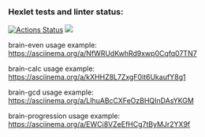 ### Hexlet tests and linter status:
[![Actions Status](https://github.com/NoFate35/python-project-49/workflows/hexlet-check/badge.svg)](https://github.com/NoFate35/python-project-49/actions)
<a href="https://codeclimate.com/github/NoFate35/python-project-49/maintainability"><img src="https://api.codeclimate.com/v1/badges/fe4bc2791b3d9a0e2582/maintainability" /></a>

brain-even usage example:
https://asciinema.org/a/NfWRUdKwhRd9xwp0Cqfq07TN7

brain-calc usage example:
https://asciinema.org/a/kXHHZ8L7ZxgF0it6UkaufY8g1

brain-gcd usage example:
https://asciinema.org/a/LlhuABcCXFeOzBHQInDAsYKGM

brain-progression usage example:
https://asciinema.org/a/EWCi8VZeEfHCg7tByMJr2YX9f



